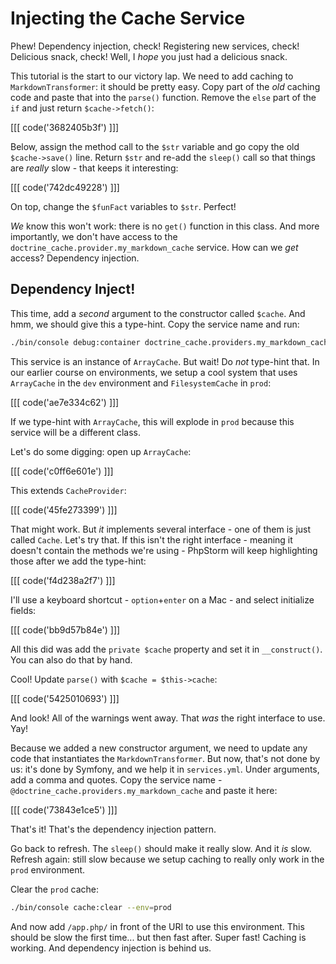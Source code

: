 # Injecting the Cache Service

Phew! Dependency injection, check! Registering new services, check! Delicious snack,
check! Well, I *hope* you just had a delicious snack.

This tutorial is the start to our victory lap. We need to add caching to `MarkdownTransformer`:
it should be pretty easy. Copy part of the *old* caching code and paste that into
the `parse()` function. Remove the `else` part of the `if` and just return `$cache->fetch()`:

[[[ code('3682405b3f') ]]]

Below, assign the method call to the `$str` variable and go copy the old `$cache->save()`
line. Return `$str` and re-add the `sleep()` call so that things are *really* slow - that
keeps it interesting:

[[[ code('742dc49228') ]]]

On top, change the `$funFact` variables to `$str`. Perfect!

*We* know this won't work: there is no `get()` function in this class. And more importantly,
we don't have access to the `doctrine_cache.provider.my_markdown_cache` service.
How can we *get* access? Dependency injection.

## Dependency Inject!

This time, add a *second* argument to the constructor called `$cache`. And hmm,
we should give this a type-hint. Copy the service name and run:

```bash
./bin/console debug:container doctrine_cache.providers.my_markdown_cache
```

This service is an instance of `ArrayCache`. But wait! Do *not* type-hint that. In
our earlier course on environments, we setup a cool system that uses `ArrayCache` in
the `dev` environment and `FilesystemCache` in `prod`:

[[[ code('ae7e334c62') ]]]

If we type-hint with `ArrayCache`, this will explode in `prod` because this service
will be a different class.

Let's do some digging: open up `ArrayCache`:

[[[ code('c0ff6e601e') ]]]

This extends `CacheProvider`:

[[[ code('45fe273399') ]]]

That might work. But *it* implements several interface - one of them is just
called `Cache`. Let's try that. If this isn't the right interface - meaning it
doesn't contain the methods we're using - PhpStorm will keep highlighting
those after we add the type-hint:

[[[ code('f4d238a2f7') ]]]

I'll use a keyboard shortcut - `option`+`enter` on a Mac - and select initialize fields:

[[[ code('bb9d57b84e') ]]]

All this did was add the `private $cache` property and set it in `__construct()`.
You can also do that by hand.

Cool! Update `parse()` with `$cache = $this->cache`:

[[[ code('5425010693') ]]]

And look! All of the warnings went away. That *was* the right interface to use. Yay!

Because we added a new constructor argument, we need to update any code that instantiates
the `MarkdownTransformer`. But now, that's not done by us: it's done by Symfony,
and we help it in `services.yml`. Under arguments, add a comma and quotes. Copy
the service name - `@doctrine_cache.providers.my_markdown_cache` and paste it here:

[[[ code('73843e1ce5') ]]]

That's it! That's the dependency injection pattern.

Go back to refresh. The `sleep()` should make it really slow. And it *is* slow.
Refresh again: still slow because we setup caching to really only work in the `prod`
environment.

Clear the `prod` cache:

```bash
./bin/console cache:clear --env=prod
```

And now add `/app.php/` in front of the URI to use this environment. This should be
slow the first time... but then fast after. Super fast! Caching is working. And
dependency injection is behind us.
